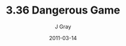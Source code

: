 ---
title: '3.36 Dangerous Game'
alt: 'Mysteries of the Arcana'
date: '2011-03-14'
author: 'J Gray'
artist: 'Sarrah'
chapter: '3 Two by Two'
filler: false
---